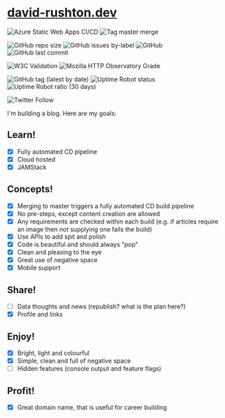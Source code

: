 
# [david-rushton.dev](https://david-rushton.dev)

![Azure Static Web Apps CI/CD](https://github.com/David-Rushton/Blog/workflows/Azure%20Static%20Web%20Apps%20CI/CD/badge.svg)
![Tag master merge](https://github.com/David-Rushton/Blog/workflows/Tag%20master%20merge/badge.svg)

![GitHub repo size](https://img.shields.io/github/repo-size/david-rushton/blog?logo=github)
![GitHub issues by-label](https://img.shields.io/github/issues/david-rushton/blog/bug?color=red&logo=github)
![GitHub](https://img.shields.io/github/license/david-rushton/blog?logo=github)
![GitHub last commit](https://img.shields.io/github/last-commit/david-rushton/blog?logo=github)

![W3C Validation](https://img.shields.io/w3c-validation/html?label=validation&targetUrl=https%3A%2F%2Fdavid-rushton.dev&logo=w3c)
![Mozilla HTTP Observatory Grade](https://img.shields.io/mozilla-observatory/grade-score/david-rushton.dev?label=observatory&publish&logo=mozilla)

![GitHub tag (latest by date)](https://img.shields.io/github/v/tag/david-rushton/blog?label=version)
![Uptime Robot status](https://img.shields.io/uptimerobot/status/m785534556-d48c864e3cc95a5dbecf83d2)
![Uptime Robot ratio (30 days)](https://img.shields.io/uptimerobot/ratio/m785534556-d48c864e3cc95a5dbecf83d2)

![Twitter Follow](https://img.shields.io/twitter/follow/davidrushton55?label=Follow&style=social)

I'm building a blog.  Here are my goals:

## Learn!

- [x] Fully automated CD pipeline
- [x] Cloud hosted
- [x] JAMStack

## Concepts!

- [x] Merging to master triggers a fully automated CD build pipeline
- [x] No pre-steps, except content creation are allowed
- [x] Any requirements are checked within each build (e.g. if articles require an image then not supplying one fails the build)
- [x] Use APIs to add spit and polish
- [x] Code is beautiful and should always "pop"
- [x] Clean and pleasing to the eye
- [x] Great use of negative space
- [x] Mobile support

## Share!

- [ ] Data thoughts and news (republish?  what is the plan here?)
- [x] Profile and links

## Enjoy!

- [x] Bright, light and colourful
- [x] Simple, clean and full of negative space
- [ ] Hidden features (console output and feature flags)

## Profit!

- [x] Great domain name, that is useful for career building
